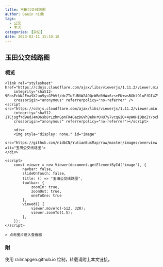 ```yaml
---
title: 玉田公交线路图
author: Gaein nidb
tags: 
  - 公交
  - 生活
categories: [杂记]
date: 2023-02-11 15:10:18
---
```


## 玉田公交线路图

### 概览

    <link rel="stylesheet" href="https://cdnjs.cloudflare.com/ajax/libs/viewerjs/1.11.2/viewer.min.css"
        integrity="sha512-9EosEckNJFma9X2uo5ysGPhVf/dcZTuZUBVW2A9QcWBd0HAx6zs+FK+wsBGhl91uFfDI4ZY+/7MVhtYU4tXEig=="
        crossorigin="anonymous" referrerpolicy="no-referrer" />
    <script src="https://cdnjs.cloudflare.com/ajax/libs/viewerjs/1.11.2/viewer.min.js"
        integrity="sha512-1TCjsgfYd9edJ4mO6sb8rLzhnGpnFR4GazDGVhDekHrOHU7y7vcqGiO+4yW0HIDBoIY/ocbM/BrXxg8dYO6wSQ=="
        crossorigin="anonymous" referrerpolicy="no-referrer"></script>

        <div>
        <img style="display: none;" id="image"
            src="https://github.com/nidbCN/YutianBusMap/raw/master/images/overview.svg" alt="玉田公交线路图">
    </div>

    <script>
        const viewer = new Viewer(document.getElementById('image'), {
            navbar: false,
            slideOnTouch: false,
            title: () => "玉田公交线路图",
            toolbar: {
                zoomIn: true,
                zoomOut: true,
                oneToOne: true
            },
            viewed() {
                viewer.moveTo(-512, 320);
                viewer.zoomTo(1.5);
            },
        });
    </script>

    > 点击图片进入查看器

### 附

使用 railmapgen.github.io 绘制，转载请附上本文链接。